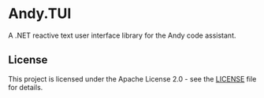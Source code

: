 # Andy.TUI

A .NET reactive text user interface library for the Andy code assistant.

## License

This project is licensed under the Apache License 2.0 - see the [LICENSE](LICENSE) file for details.
